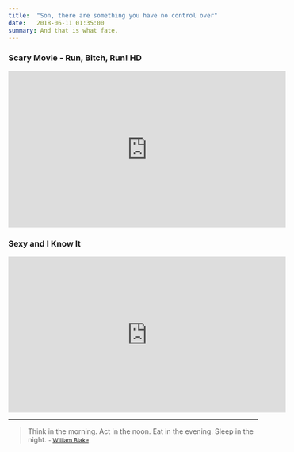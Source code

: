 ```yaml
---
title:  "Son, there are something you have no control over"
date:   2018-06-11 01:35:00
summary: And that is what fate.
---
```



### Scary Movie - Run, Bitch, Run! HD

<iframe width="560" height="315" src="https://www.youtube.com/embed/T8oTlWwAPFI" frameborder="0" allowfullscreen></iframe>

### Sexy and I Know It

<iframe width="560" height="315" src="https://www.youtube.com/embed/KPoY9-08KqQ" frameborder="0" allowfullscreen></iframe>


---
> Think in the morning. Act in the noon. Eat in the evening. Sleep in the night. 
> <small>- [William Blake](https://www.brainyquote.com/quotes/william_blake_150142)</small>
